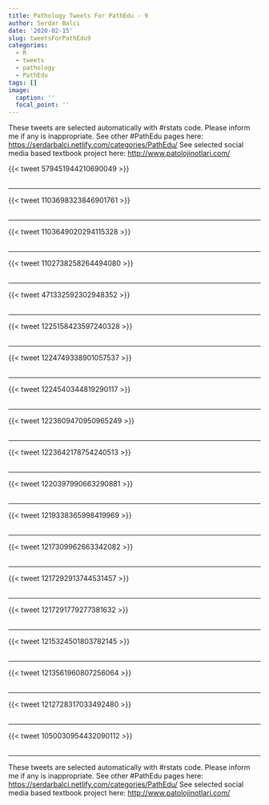 ```yaml
---
title: Pathology Tweets For PathEdu - 9
author: Serdar Balci
date: '2020-02-15'
slug: tweetsForPathEdu9
categories:
  - R
  - tweets
  - pathology
  - PathEdu
tags: []
image:
  caption: ''
  focal_point: ''
---
```



These tweets are selected automatically with #rstats code. Please inform me if any is inappropriate.
See other #PathEdu pages here: https://serdarbalci.netlify.com/categories/PathEdu/ 
See selected social media based textbook project here: http://www.patolojinotlari.com/

{{< tweet 579451944210690049 >}}
<br>
<br>
<hr>
{{< tweet 1103698323846901761 >}}
<br>
<br>
<hr>
{{< tweet 1103649020294115328 >}}
<br>
<br>
<hr>
{{< tweet 1102738258264494080 >}}
<br>
<br>
<hr>
{{< tweet 471332592302948352 >}}
<br>
<br>
<hr>
{{< tweet 1225158423597240328 >}}
<br>
<br>
<hr>
{{< tweet 1224749338901057537 >}}
<br>
<br>
<hr>
{{< tweet 1224540344819290117 >}}
<br>
<br>
<hr>
{{< tweet 1223609470950965249 >}}
<br>
<br>
<hr>
{{< tweet 1223642178754240513 >}}
<br>
<br>
<hr>
{{< tweet 1220397990663290881 >}}
<br>
<br>
<hr>
{{< tweet 1219338365998419969 >}}
<br>
<br>
<hr>
{{< tweet 1217309962663342082 >}}
<br>
<br>
<hr>
{{< tweet 1217292913744531457 >}}
<br>
<br>
<hr>
{{< tweet 1217291779277381632 >}}
<br>
<br>
<hr>
{{< tweet 1215324501803782145 >}}
<br>
<br>
<hr>
{{< tweet 1213561960807256064 >}}
<br>
<br>
<hr>
{{< tweet 1212728317033492480 >}}
<br>
<br>
<hr>
{{< tweet 1050030954432090112 >}}
<br>
<br>
<hr>


These tweets are selected automatically with #rstats code. Please inform me if any is inappropriate.
See other #PathEdu pages here: https://serdarbalci.netlify.com/categories/PathEdu/ 
See selected social media based textbook project here: http://www.patolojinotlari.com/
